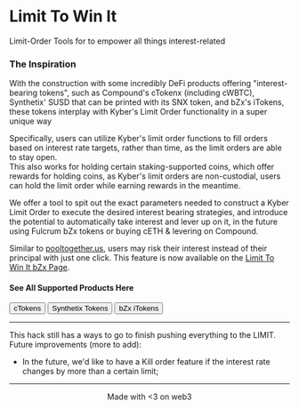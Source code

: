 # Limit To Win It

Limit-Order Tools for to empower all things interest-related

### The Inspiration

With the construction with some incredibly DeFi products offering "interest-bearing tokens", such as Compound's cTokenx (including cWBTC), Synthetix' SUSD that can be printed with its SNX token, and bZx's iTokens, these tokens interplay with Kyber's Limit Order functionality in a super unique way

Specifically, users can utilize Kyber's limit order functions to fill orders based on interest rate targets, rather than time, as the limit orders are able to stay open.  
This also works for holding certain staking-supported coins, which offer rewards for holding coins, as Kyber's limit orders are non-custodial, users can hold the limit order while earning rewards in the meantime.

We offer a tool to spit out the exact parameters needed to construct a Kyber Limit Order to execute the desired interest bearing strategies, and introduce the potential to automatically take interest and lever up on it, in the future using Fulcrum bZx tokens or buying cETH & levering on Compound.

Similar to [pooltogether.us](https://www.pooltogether.us/), users may risk their interest instead of their principal with just one click. This feature is now available on the [Limit To Win It bZx Page](https://calchulus.github.io/limittowinit/bzx.html).

#### See All Supported Products Here

[<button class="card" href="https://calchulus.github.io/limittowinit/compound.html">cTokens</button>](https://calchulus.github.io/limittowinit/compound.html) [<button class="card">Synthetix Tokens</button>](https://calchulus.github.io/limittowinit/snx.html) [<button class="card" href="bzx.html">bZx iTokens</button>](https://calchulus.github.io/limittowinit/bzx.html)

* * *

<div>This hack still has a ways to go to finish pushing everything to the LIMIT.  
Future improvements (more to add):

*   In the future, we'd like to have a Kill order feature if the interest rate changes by more than a certain limit;

</div>

* * *

<div style="text-align:center;">Made with <3 on web3</div>

</div>
